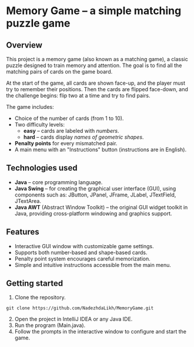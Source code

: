 # Memory Game – a simple matching puzzle game
## Overview

This project is a memory game (also known as a matching game), a classic puzzle designed to train memory and attention.
The goal is to find all the matching pairs of cards on the game board.

At the start of the game, all cards are shown face-up, and the player must try to remember their positions. Then the cards are flipped face-down, and the challenge begins: flip two at a time and try to find pairs.

The game includes:
+ Choice of the number of cards (from 1 to 10).
+ Two difficulty levels:
  + **easy** – cards are labeled with _numbers_.
  + **hard** – cards display _names of geometric shapes_.
+ **Penalty points** for every mismatched pair.
+ A main menu with an "Instructions" button (instructions are in English).

## Technologies used
+ **Java** – core programming language.
+ **Java Swing** – for creating the graphical user interface (GUI), using components such as: JButton, JPanel, JFrame, JLabel, JTextField, JTextArea.
+ **Java AWT** (Abstract Window Toolkit) – the original GUI widget toolkit in Java, providing cross-platform windowing and graphics support.

## Features
+ Interactive GUI window with customizable game settings.
+ Supports both number-based and shape-based cards.
+ Penalty point system encourages careful memorization.
+ Simple and intuitive instructions accessible from the main menu.

## Getting started
1. Clone the repository.
```
git clone https://github.com/NadezhdaLikh/MemoryGame.git
```

2. Open the project in IntelliJ IDEA or any Java IDE.
3. Run the program (Main.java).
4. Follow the prompts in the interactive window to configure and start the game.
